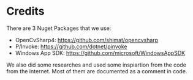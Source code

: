 # Credits

There are 3 Nuget Packages that we use:

- OpenCvSharp4: https://github.com/shimat/opencvsharp
- P/Invoke: https://github.com/dotnet/pinvoke
- Windows App SDK: https://github.com/microsoft/WindowsAppSDK

We also did some researches and used some inspiartion from the code from the internet. Most of them are documented as a comment in code.

